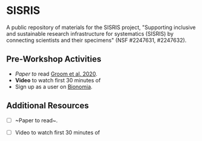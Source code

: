 # SISRIS
A public repository of materials for the SISRIS project, "Supporting inclusive and sustainable research infrastructure for systematics (SISRIS) by connecting scientists and their specimens" (NSF #2247631, #2247632).

## Pre-Workshop Activities

- _Paper to_ read [Groom et al. 2020](https://doi.org/10.1093/database/baaa072).
- **Video** to watch first 30 minutes of
- Sign up as a user on [Bionomia](https://bionomia.net/).

## Additional Resources
- [ ] ~Paper to read~.
- [ ] Video to watch first 30 minutes of

